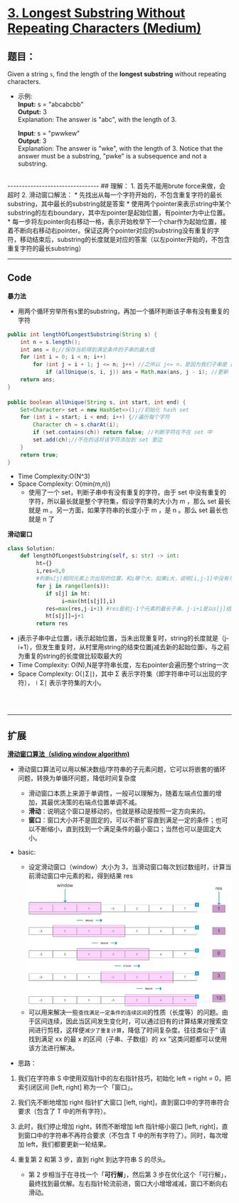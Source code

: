 # [3. Longest Substring Without Repeating Characters   (Medium)](https://leetcode-cn.com/problems/longest-substring-without-repeating-characters/)

## 题目：
Given a string `s`, find the length of the **longest substring** without repeating characters.

* 示例:<br>
**Input:** s = "abcabcbb"<br>
**Output:** 3<br>
Explanation: The answer is "abc", with the length of 3.

    **Input**: s = "pwwkew"<br>
    **Output**: 3<br>
    Explanation: The answer is "wke", with the length of 3.
    Notice that the answer must be a substring, "pwke" is a subsequence and not a substring.


<br>
--------------------------------
## 理解：
1. 首先不能用brute force来做，会超时
2. 滑动窗口解法：
    * 先找出从每一个字符开始的，不包含重复字符的最长substring，其中最长的substring就是答案
    * 使用两个pointer来表示string中某个substring的左右boundary，其中左pointer是起始位置，有pointer为中止位置。
    * 每一步将左pointer向右移动一格，表示开始枚举下一个char作为起始位置，接着不断向右移动右pointer。保证这两个pointer对应的substring没有重复的字符，移动结束后，substring的长度就是对应的答案（以左pointer开始的，不包含重复字符的最长substring）



<br>

--------------------------------
## Code
**暴力法**
* 用两个循环穷举所有s里的substring，再加一个循环判断该子串有没有重复的字符
```java
public int lengthOfLongestSubstring(String s) {
    int n = s.length();
    int ans = 0;//保存当前得到满足条件的子串的最大值
    for (int i = 0; i < n; i++)
        for (int j = i + 1; j <= n; j++) //之所以 j<= n，是因为我们子串是 [i,j),左闭右开
            if (allUnique(s, i, j)) ans = Math.max(ans, j - i); //更新 ans
    return ans;
}

public boolean allUnique(String s, int start, int end) {
    Set<Character> set = new HashSet<>();//初始化 hash set
    for (int i = start; i < end; i++) {//遍历每个字符
        Character ch = s.charAt(i);
        if (set.contains(ch)) return false; //判断字符在不在 set 中
        set.add(ch);//不在的话将该字符添加到 set 里边
    }
    return true;
}
```
- Time Complexity:O(N^3) 
- Space Complexity: O(min(m,n))
     * 使用了一个 set，判断子串中有没有重复的字符。由于 set 中没有重复的字符，所以最长就是整个字符集，假设字符集的大小为 m ，那么 set 最长就是 m 。另一方面，如果字符串的长度小于 m ，是 n 。那么 set 最长也就是 n 了

**滑动窗口**
```python
class Solution:
    def lengthOfLongestSubstring(self, s: str) -> int:
         ht={}
         i,res=0,0 
         #判断s[j]相同元素上次出现的位置，和i哪个大，如果i大，说明[i,j-1]中没有与s[j]相同的元素，起始位置仍取i，如果i小，这说明有重复元素，起始位置变为ht[s[j]]
         for j in range(len(s)):
            if s[j] in ht:
                 i=max(ht[s[j]],i)
            res=max(res,j-i+1) #res是前j-1个元素的最长子串，j-i+1是以s[j]结尾的最长子串长度
            ht[s[j]]=j+1
         return res
```
- j表示子串中止位置，i表示起始位置，当未出现重复时，string的长度就是（j-i+1），但发生重复时，从村里用string的结束位置j减去新的起始位置i，与之前为重复的string的长度做比较取最大的
- Time Complexity: O(N),N是字符串长度，左右pointer会遍历整个string一次
- Space Complexity: O(∣Σ∣)，其中 Σ 表示字符集（即字符串中可以出现的字符），∣Σ∣ 表示字符集的大小。
<br>
<br>

--------------------------------
## 扩展
**[滑动窗口算法（sliding window algorithm)](https://github.com/labuladong/fucking-algorithm/blob/master/%E7%AE%97%E6%B3%95%E6%80%9D%E7%BB%B4%E7%B3%BB%E5%88%97/%E6%BB%91%E5%8A%A8%E7%AA%97%E5%8F%A3%E6%8A%80%E5%B7%A7.md)**
+ 滑动窗口算法可以用以解决数组/字符串的子元素问题，它可以将嵌套的循环问题，转换为单循环问题，降低时间复杂度
    - 滑动窗口本质上来源于单调性，一般可以理解为，随着左端点位置的增加，其最优决策的右端点位置单调不减。
    - **滑动**：说明这个窗口是移动的，也就是移动是按照一定方向来的。
    - **窗口**：窗口大小并不是固定的，可以不断扩容直到满足一定的条件；也可以不断缩小，直到找到一个满足条件的最小窗口；当然也可以是固定大小。
+ basic:
    - 设定滑动窗口（window）大小为 3，当滑动窗口每次划过数组时，计算当前滑动窗口中元素的和，得到结果 res
![示例](img/3.png)

    + 可以用来解决一些`查找满足一定条件的连续区间`的性质（长度等）的问题。由于区间连续，因此当区间发生变化时，可以通过旧有的计算结果对搜索空间进行剪枝，这样便`减少了重复计算`，降低了时间复杂度。往往类似于“ 请找到满足 xx 的最 x 的区间（子串、子数组）的 xx ”这类问题都可以使用该方法进行解决。

+ 思路：
1. 我们在字符串 S 中使用双指针中的左右指针技巧，初始化 left = right = 0，把索引闭区间 [left, right] 称为一个「窗口」。

2. 我们先不断地增加 right 指针扩大窗口 [left, right]，直到窗口中的字符串符合要求（包含了 T 中的所有字符）。

3. 此时，我们停止增加 right，转而不断增加 left 指针缩小窗口 [left, right]，直到窗口中的字符串不再符合要求（不包含 T 中的所有字符了）。同时，每次增加 left，我们都要更新一轮结果。

4. 重复第 2 和第 3 步，直到 right 到达字符串 S 的尽头。

    - 第 2 步相当于在寻找一个「**可行解**」，然后第 3 步在优化这个「可行解」，最终找到最优解。左右指针轮流前进，窗口大小增增减减，窗口不断向右滑动。